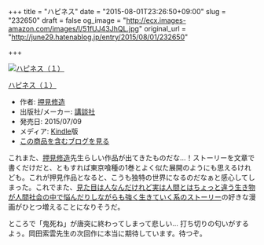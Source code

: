 +++
title = "ハピネス"
date = "2015-08-01T23:26:50+09:00"
slug = "232650"
draft = false
og_image = "http://ecx.images-amazon.com/images/I/51fUJ43JhQL.jpg"
original_url = "http://june29.hatenablog.jp/entry/2015/08/01/232650"

+++

<p></p>
<div class="hatena-asin-detail">
<a href="http://www.amazon.co.jp/exec/obidos/ASIN/B010PLSBHC/cameralady-22/"><img src="http://ecx.images-amazon.com/images/I/51fUJ43JhQL._SL160_.jpg" class="hatena-asin-detail-image" alt="ハピネス（１）" title="ハピネス（１）"></a><div class="hatena-asin-detail-info">
<p class="hatena-asin-detail-title"><a href="http://www.amazon.co.jp/exec/obidos/ASIN/B010PLSBHC/cameralady-22/">ハピネス（１）</a></p>
<ul>
<li>
<span class="hatena-asin-detail-label">作者:</span> <a class="keyword" href="http://d.hatena.ne.jp/keyword/%B2%A1%B8%AB%BD%A4%C2%A4">押見修造</a>
</li>
<li>
<span class="hatena-asin-detail-label">出版社/メーカー:</span> <a class="keyword" href="http://d.hatena.ne.jp/keyword/%B9%D6%C3%CC%BC%D2">講談社</a>
</li>
<li>
<span class="hatena-asin-detail-label">発売日:</span> 2015/07/09</li>
<li>
<span class="hatena-asin-detail-label">メディア:</span> <a class="keyword" href="http://d.hatena.ne.jp/keyword/Kindle">Kindle</a>版</li>
<li><a href="http://d.hatena.ne.jp/asin/B010PLSBHC/cameralady-22" target="_blank">この商品を含むブログを見る</a></li>
</ul>
</div>
<div class="hatena-asin-detail-foot"></div>
</div>

<p>これまた、<a class="keyword" href="http://d.hatena.ne.jp/keyword/%B2%A1%B8%AB%BD%A4%C2%A4">押見修造</a>先生らしい作品が出てきたものだな…！ストーリーを文章で書くだけだと、ともすれば東京喰種の1巻とよく似た展開のようにも思えるけれども。これが押見作品となると、こうも独特の世界になるのだなぁと感心してしまった。これでまた、<a href="http://june29.hatenablog.jp/entry/2015/07/31/084417" title="見た目は人 - 29%の純情な感情">見た目は人なんだけれど実は人間とはちょっと違う生き物が人間社会の中で悩んだりしながらも強く生きていく系のストーリー</a>の好きな漫画がひとつ増えることになりそうだ。</p>

<p>ところで「鬼死ね」が唐突に終わってしまって悲しい… 打ち切りの匂いがするよぅ。岡田索雲先生の次回作に本当に期待しています。待つぞ。</p>
